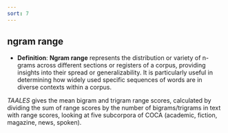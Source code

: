 ```yaml
---
sort: 7
---
```


## ngram range
- **Definition**: **Ngram range** represents the distribution or variety of n-grams across different sections or registers of a corpus, providing insights into their spread or generalizability. It is particularly useful in determining how widely used specific sequences of words are in diverse contexts within a corpus.

*TAALES* gives the mean bigram and trigram range scores, calculated by dividing the sum of range scores by the number of bigrams/trigrams in text with range scores, looking at five subcorpora of COCA (academic, fiction, magazine, news, spoken).
